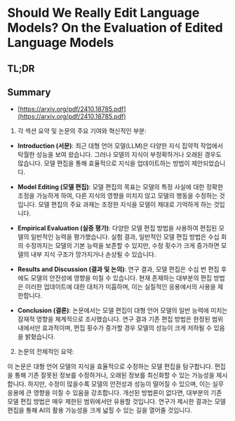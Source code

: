 # Should We Really Edit Language Models? On the Evaluation of Edited Language Models
## TL;DR
## Summary
- [https://arxiv.org/pdf/2410.18785.pdf](https://arxiv.org/pdf/2410.18785.pdf)

1. 각 섹션 요약 및 논문의 주요 기여와 혁신적인 부분:

- **Introduction (서문)**: 최근 대형 언어 모델(LLM)은 다양한 지식 집약적 작업에서 탁월한 성능을 보여 왔습니다. 그러나 모델의 지식이 부정확하거나 오래된 경우도 많습니다. 모델 편집을 통해 효율적으로 지식을 업데이트하는 방법이 제안되었습니다.

- **Model Editing (모델 편집)**: 모델 편집의 목표는 모델의 특정 사실에 대한 정확한 조정을 가능하게 하여, 다른 지식의 영향을 미치지 않고 모델의 행동을 수정하는 것입니다. 모델 편집의 주요 과제는 조정한 지식을 모델이 제대로 기억하게 하는 것입니다.

- **Empirical Evaluation (실증 평가)**: 다양한 모델 편집 방법을 사용하여 편집된 모델의 일반적인 능력을 평가했습니다. 실험 결과, 일반적인 모델 편집 방법은 수십 회의 수정까지는 모델의 기본 능력을 보존할 수 있지만, 수정 횟수가 크게 증가하면 모델의 내부 지식 구조가 망가지거나 손상될 수 있습니다.

- **Results and Discussion (결과 및 논의)**: 연구 결과, 모델 편집은 수십 번 편집 후에도 모델의 안전성에 영향을 미칠 수 있습니다. 현재 존재하는 대부분의 편집 방법은 이러한 업데이트에 대한 대처가 미흡하며, 이는 실질적인 응용에서의 사용을 제한합니다.

- **Conclusion (결론)**: 논문에서는 모델 편집이 대형 언어 모델의 일반 능력에 미치는 잠재적 영향을 체계적으로 조사했습니다. 연구 결과 기존 편집 방법은 한정된 범위 내에서만 효과적이며, 편집 횟수가 증가할 경우 모델의 성능이 크게 저하될 수 있음을 밝혔습니다.

2. 논문의 전체적인 요약:

이 논문은 대형 언어 모델의 지식을 효율적으로 수정하는 모델 편집을 탐구합니다. 편집을 통해 기존 잘못된 정보를 수정하거나, 오래된 정보를 최신화할 수 있는 가능성을 제시합니다. 하지만, 수정이 많을수록 모델의 안전성과 성능이 떨어질 수 있으며, 이는 실무 응용에 큰 영향을 미칠 수 있음을 강조합니다. 개선된 방법론이 없다면, 대부분의 기존 모델 편집 방법은 매우 제한된 범위에서만 유용할 것입니다. 연구가 제시한 결과는 모델 편집을 통해 AI의 활용 가능성을 크게 넓힐 수 있는 길을 열어줄 것입니다.